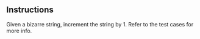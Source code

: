 ## Instructions

Given a bizarre string, increment the string by 1. Refer to the test cases for more info.

